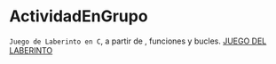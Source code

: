 # ActividadEnGrupo
`Juego de Laberinto en C`, a partir de , funciones y bucles.
[JUEGO DEL LABERINTO](laberinto.c)
